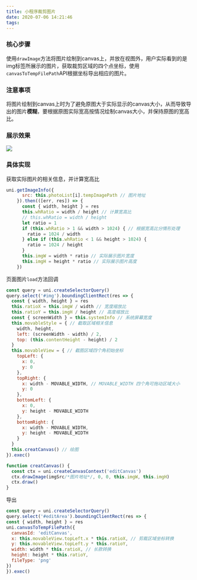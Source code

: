 ```yaml
---
title: 小程序裁剪图片
date: 2020-07-06 14:21:46
tags:
---
```


### 核心步骤
使用`drawImage`方法将图片绘制到canvas上，并放在视图外，用户实际看到的是img标签所展示的图片，获取裁剪区域的四个点坐标，使用`canvasToTempFilePath`API根据坐标导出相应的图片。

### 注意事项
将图片绘制到canvas上时为了避免原图大于实际显示的canvas大小，从而导致导出的图片<strong>模糊</strong>，要根据原图实际宽高按情况绘制canvas大小，并保持原图的宽高比。

### 展示效果
<!-- more -->
<img src="/blog/images/小程序裁剪图片.gif" />

### 具体实现
获取实际图片的相关信息，并计算宽高比
```javascript
uni.getImageInfo({
      src: this.photoList[i].tempImagePath // 图片地址
    }).then(([err, res]) => {
      const { width, height } = res
      this.whRatio = width / height // 计算宽高比
      // this.whRatio = width / height
      let ratio = 1
      if (this.whRatio > 1 && width > 1024) { // 根据宽高比分情形处理
        ratio = 1024 / width
      } else if (this.whRatio < 1 && height > 1024) {
        ratio = 1024 / height
      }
      this.imgW = width * ratio // 实际展示图片宽度
      this.imgH = height * ratio // 实际展示图片高度
    })
```

页面图片`load`方法回调
```javascript
const query = uni.createSelectorQuery()
query.select('#img').boundingClientRect(res => {
  const { width, height } = res
  this.ratioX = this.imgW / width // 宽度缩放比
  this.ratioY = this.imgH / height // 高度缩放比
  const { screenWidth } = this.systemInfo // 系统屏幕宽度
  this.movableStyle = { // 截取区域相关信息
    width, height,
    left: (screenWidth - width) / 2,
    top: (this.contentHeight - height) / 2
  }
  this.movableView = { // 截图区域四个角初始坐标
    topLeft: {
      x: 0,
      y: 0
    },
    topRight: {
      x: width - MOVABLE_WIDTH, // MOVABLE_WIDTH 四个角可拖动区域大小
      y: 0
    },
    bottomLeft: {
      x: 0,
      y: height - MOVABLE_WIDTH
    },
    bottomRight: {
      x: width - MOVABLE_WIDTH,
      y: height - MOVABLE_WIDTH
    }
  }
  this.creatCanvas() // 绘图
}).exec()

function creatCanvas() {
  const ctx = uni.createCanvasContext('editCanvas')
  ctx.drawImage(imgSrc/*图片地址*/, 0, 0, this.imgW, this.imgH)
  ctx.draw()
}
```

导出
```javascript
const query = uni.createSelectorQuery()
query.select('#editArea').boundingClientRect(res => {
const { width, height } = res
uni.canvasToTempFilePath({
  canvasId: 'editCanvas',
  x: this.movableView.topLeft.x * this.ratioX, // 剪裁区域坐标转换
  y: this.movableView.topLeft.y * this.ratioY,
  width: width * this.ratioX, // 长款转换
  height: height * this.ratioY,
  fileType: 'png'
})
}).exec()
```

